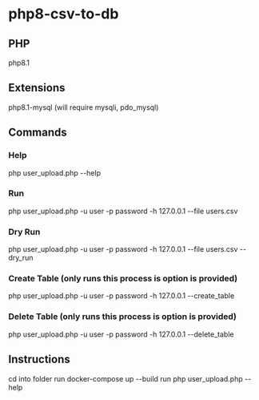 # php8-csv-to-db

## PHP

php8.1

## Extensions

php8.1-mysql (will require mysqli, pdo_mysql)

## Commands

### Help
php user_upload.php --help

### Run
php user_upload.php -u user -p password -h 127.0.0.1 --file users.csv

### Dry Run
php user_upload.php -u user -p password -h 127.0.0.1 --file users.csv --dry_run

### Create Table (only runs this process is option is provided)
php user_upload.php -u user -p password -h 127.0.0.1 --create_table

### Delete Table (only runs this process is option is provided)
php user_upload.php -u user -p password -h 127.0.0.1 --delete_table

## Instructions

cd into folder
run docker-compose up --build
run php user_upload.php --help